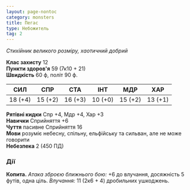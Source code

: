 ```yaml
---
layout: page-nontoc
category: monsters
title: Пегас
type: Небожитель
tag: 2
---
```


_Стихійник великого розміру, хаотичний добрий_

**Клас захисту** 12    
**Пункти здоров'я** 59 (7к10 + 21)    
**Швидкість** 60 ф, політ 90 ф.

| СИЛ     | СПР     | СТА     | ІНТ     | МДР     | ХАР     |
| ------- | ------- | ------- | ------- | ------- | ------- |
| 18 (+4) | 15 (+2) | 16 (+3) | 10 (+0) | 15 (+2) | 13 (+1) |

**Рятівні кидки** Спр +4, Мдр +4, Хар +3    
**Навички** Сприйняття +6    
**Чуття** пасивне Сприйняття 16    
**Мови** розуміє небесну, спільну, ельфійську та сильван, але не може говорити    
**Небезпека** 2 (450 ПД)

### Дії
**Копита.** _Атака зброєю ближнього бою:_ +6 до влучання, досяжність 5 футів, одна ціль. _Влучання:_ 11 (2к6 + 4) дробильних ушкоджень.
